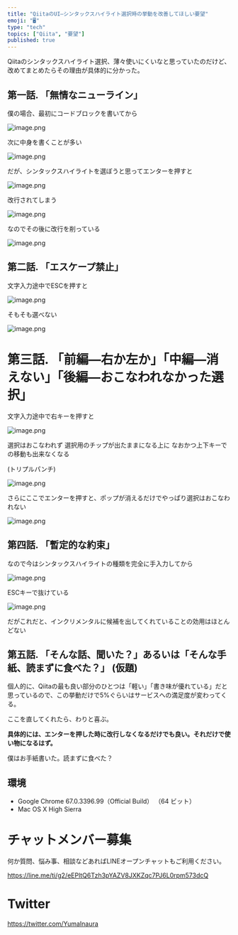 ```yaml
---
title: "QiitaのUI—シンタックスハイライト選択時の挙動を改善してほしい要望"
emoji: "🖥"
type: "tech"
topics: ["Qiita", "要望"]
published: true
---
```


Qiitaのシンタックスハイライト選択、薄々使いにくいなと思っていたのだけど、改めてまとめたらその理由が具体的に分かった。

## 第一話. 「無情なニューライン」

僕の場合、最初にコードブロックを書いてから

![image.png](https://qiita-image-store.s3.amazonaws.com/0/89618/594d6a95-5cc3-fe27-2309-e08559687b7f.png)

次に中身を書くことが多い

![image.png](https://qiita-image-store.s3.amazonaws.com/0/89618/d74b2ff7-acd9-5ca6-88d5-0954ab536cf0.png)

だが、シンタックスハイライトを選ぼうと思ってエンターを押すと

![image.png](https://qiita-image-store.s3.amazonaws.com/0/89618/54b8b0db-cec1-ba56-33e3-0fa000c7b796.png)

改行されてしまう

![image.png](https://qiita-image-store.s3.amazonaws.com/0/89618/7bb8ba35-6667-777f-3c3a-b3dcdcf6072e.png)

なのでその後に改行を削っている

![image.png](https://qiita-image-store.s3.amazonaws.com/0/89618/3e5b2407-3ead-ae0d-6f77-8cbf3ed49f9a.png)


## 第二話. 「エスケープ禁止」

文字入力途中でESCを押すと

![image.png](https://qiita-image-store.s3.amazonaws.com/0/89618/b4638691-65fb-6fd9-cee2-205238a20938.png)

そもそも選べない

![image.png](https://qiita-image-store.s3.amazonaws.com/0/89618/b90111fd-aa09-140d-976d-63c26a363bb1.png)

# 第三話. 「前編—右か左か」「中編—消えない」「後編—おこなわれなかった選択」

文字入力途中で右キーを押すと


![image.png](https://qiita-image-store.s3.amazonaws.com/0/89618/7a4a5f6d-9b89-7249-d566-8751e12ff3b5.png)

選択はおこなわれず
選択用のチップが出たままになる上に
なおかつ上下キーでの移動も出来なくなる

(トリプルパンチ)

![image.png](https://qiita-image-store.s3.amazonaws.com/0/89618/88b9fe5f-84f8-7c90-cd7c-560d5de7e17d.png)

さらにここでエンターを押すと、ポップが消えるだけでやっぱり選択はおこなわれない

![image.png](https://qiita-image-store.s3.amazonaws.com/0/89618/755c03ae-b733-dcf7-2658-82e33032e23b.png)

## 第四話. 「暫定的な約束」

なので今はシンタックスハイライトの種類を完全に手入力してから

![image.png](https://qiita-image-store.s3.amazonaws.com/0/89618/125b380f-614c-6270-762f-42aa6ea8717f.png)

ESCキーで抜けている

![image.png](https://qiita-image-store.s3.amazonaws.com/0/89618/acc30300-010e-34a5-c310-9b548f57503f.png)

だがこれだと、インクリメンタルに候補を出してくれていることの効用はほとんどない

## 第五話. 「そんな話、聞いた？」あるいは「そんな手紙、読まずに食べた？」 (仮題)

個人的に、Qiitaの最も良い部分のひとつは「軽い」「書き味が優れている」だと思っているので、この挙動だけで5%ぐらいはサービスへの満足度が変わってくる。

ここを直してくれたら、わりと喜ぶ。

**具体的には、エンターを押した時に改行しなくなるだけでも良い。それだけで使い物になるはず。**

僕はお手紙書いた。読まずに食べた？


## 環境

- Google Chrome 67.0.3396.99（Official Build） （64 ビット）
- Mac OS X High Sierra








<!-- Update From Qiita API -->

# チャットメンバー募集


何か質問、悩み事、相談などあればLINEオープンチャットもご利用ください。

https://line.me/ti/g2/eEPltQ6Tzh3pYAZV8JXKZqc7PJ6L0rpm573dcQ





# Twitter


https://twitter.com/YumaInaura


<!-- Update From Qiita API -->


